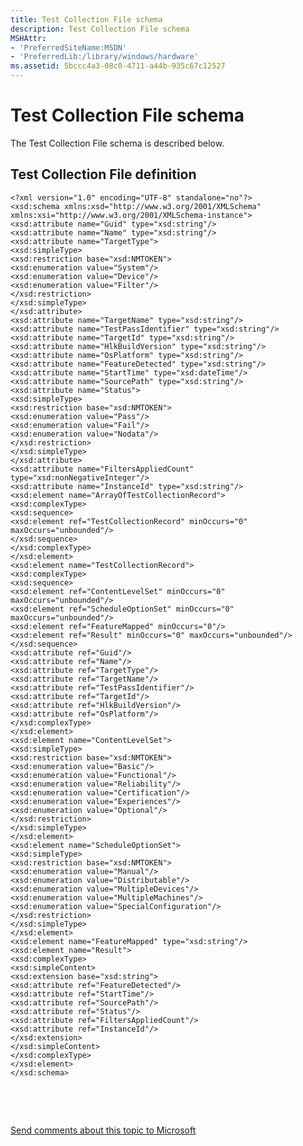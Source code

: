 ```yaml
---
title: Test Collection File schema
description: Test Collection File schema
MSHAttr:
- 'PreferredSiteName:MSDN'
- 'PreferredLib:/library/windows/hardware'
ms.assetid: 5bccc4a3-08c0-4711-a44b-935c67c12527
---
```


# Test Collection File schema


The Test Collection File schema is described below.

## <span id="Test_Collection_File_definition"></span><span id="test_collection_file_definition"></span><span id="TEST_COLLECTION_FILE_DEFINITION"></span>Test Collection File definition


``` syntax
<?xml version="1.0" encoding="UTF-8" standalone="no"?>
<xsd:schema xmlns:xsd="http://www.w3.org/2001/XMLSchema" xmlns:xsi="http://www.w3.org/2001/XMLSchema-instance">
<xsd:attribute name="Guid" type="xsd:string"/>
<xsd:attribute name="Name" type="xsd:string"/>
<xsd:attribute name="TargetType">
<xsd:simpleType>
<xsd:restriction base="xsd:NMTOKEN">
<xsd:enumeration value="System"/>
<xsd:enumeration value="Device"/>
<xsd:enumeration value="Filter"/>
</xsd:restriction>
</xsd:simpleType>
</xsd:attribute>
<xsd:attribute name="TargetName" type="xsd:string"/>
<xsd:attribute name="TestPassIdentifier" type="xsd:string"/>
<xsd:attribute name="TargetId" type="xsd:string"/>
<xsd:attribute name="HlkBuildVersion" type="xsd:string"/>
<xsd:attribute name="OsPlatform" type="xsd:string"/>
<xsd:attribute name="FeatureDetected" type="xsd:string"/>
<xsd:attribute name="StartTime" type="xsd:dateTime"/>
<xsd:attribute name="SourcePath" type="xsd:string"/>
<xsd:attribute name="Status">
<xsd:simpleType>
<xsd:restriction base="xsd:NMTOKEN">
<xsd:enumeration value="Pass"/>
<xsd:enumeration value="Fail"/>
<xsd:enumeration value="Nodata"/>
</xsd:restriction>
</xsd:simpleType>
</xsd:attribute>
<xsd:attribute name="FiltersAppliedCount" type="xsd:nonNegativeInteger"/>
<xsd:attribute name="InstanceId" type="xsd:string"/>
<xsd:element name="ArrayOfTestCollectionRecord">
<xsd:complexType>
<xsd:sequence>
<xsd:element ref="TestCollectionRecord" minOccurs="0" maxOccurs="unbounded"/>
</xsd:sequence>
</xsd:complexType>
</xsd:element>
<xsd:element name="TestCollectionRecord">
<xsd:complexType>
<xsd:sequence>
<xsd:element ref="ContentLevelSet" minOccurs="0" maxOccurs="unbounded"/>
<xsd:element ref="ScheduleOptionSet" minOccurs="0" maxOccurs="unbounded"/>
<xsd:element ref="FeatureMapped" minOccurs="0"/>
<xsd:element ref="Result" minOccurs="0" maxOccurs="unbounded"/>
</xsd:sequence>
<xsd:attribute ref="Guid"/>
<xsd:attribute ref="Name"/>
<xsd:attribute ref="TargetType"/>
<xsd:attribute ref="TargetName"/>
<xsd:attribute ref="TestPassIdentifier"/>
<xsd:attribute ref="TargetId"/>
<xsd:attribute ref="HlkBuildVersion"/>
<xsd:attribute ref="OsPlatform"/>
</xsd:complexType>
</xsd:element>
<xsd:element name="ContentLevelSet">
<xsd:simpleType>
<xsd:restriction base="xsd:NMTOKEN">
<xsd:enumeration value="Basic"/>
<xsd:enumeration value="Functional"/>
<xsd:enumeration value="Reliability"/>
<xsd:enumeration value="Certification"/>
<xsd:enumeration value="Experiences"/>
<xsd:enumeration value="Optional"/>
</xsd:restriction>
</xsd:simpleType>
</xsd:element>
<xsd:element name="ScheduleOptionSet">
<xsd:simpleType>
<xsd:restriction base="xsd:NMTOKEN">
<xsd:enumeration value="Manual"/>
<xsd:enumeration value="Distributable"/>
<xsd:enumeration value="MultipleDevices"/>
<xsd:enumeration value="MultipleMachines"/>
<xsd:enumeration value="SpecialConfiguration"/>
</xsd:restriction>
</xsd:simpleType>
</xsd:element>
<xsd:element name="FeatureMapped" type="xsd:string"/>
<xsd:element name="Result">
<xsd:complexType>
<xsd:simpleContent>
<xsd:extension base="xsd:string">
<xsd:attribute ref="FeatureDetected"/>
<xsd:attribute ref="StartTime"/>
<xsd:attribute ref="SourcePath"/>
<xsd:attribute ref="Status"/>
<xsd:attribute ref="FiltersAppliedCount"/>
<xsd:attribute ref="InstanceId"/>
</xsd:extension>
</xsd:simpleContent>
</xsd:complexType>
</xsd:element>
</xsd:schema>
```

 

 

[Send comments about this topic to Microsoft](mailto:wsddocfb@microsoft.com?subject=Documentation%20feedback%20%5Bp_hlk_om\p_hlk%5D:%20Test%20Collection%20File%20schema%20%20RELEASE:%20%288/1/2017%29&body=%0A%0APRIVACY%20STATEMENT%0A%0AWe%20use%20your%20feedback%20to%20improve%20the%20documentation.%20We%20don't%20use%20your%20email%20address%20for%20any%20other%20purpose,%20and%20we'll%20remove%20your%20email%20address%20from%20our%20system%20after%20the%20issue%20that%20you're%20reporting%20is%20fixed.%20While%20we're%20working%20to%20fix%20this%20issue,%20we%20might%20send%20you%20an%20email%20message%20to%20ask%20for%20more%20info.%20Later,%20we%20might%20also%20send%20you%20an%20email%20message%20to%20let%20you%20know%20that%20we've%20addressed%20your%20feedback.%0A%0AFor%20more%20info%20about%20Microsoft's%20privacy%20policy,%20see%20http://privacy.microsoft.com/en-us/default.aspx. "Send comments about this topic to Microsoft")




